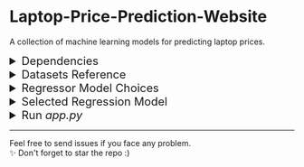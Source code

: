 # Laptop-Price-Prediction-Website

A collection of machine learning models for predicting laptop prices.


<details>
<summary style="font-size: 20px;">Dependencies</summary>
To install the required Python packages you can use the following command:

```bash
pip install -r requirements.txt
```
</details>

<details>
<summary style="font-size: 20px;">Datasets Reference</summary>
The dataset is about laptops configuration with prices containing 1304 laptops data with 12 columns Company name,type namee, laptop size in (inches), Screen resolution, CPU, RAM, Memory, GP, Operating system, Price in INR.
</details>

<details>
<summary style="font-size: 20px;">Regressor Model Choices</summary>

- Multiple Linear Regression
- Ridge Regression
- Lasso Regression
- Decision Tree
- Support Vector Machine (SVM)
- Random Forest
- ExtraTrees
- Adaptive Boost (AdaBoost)
- Gradient
- Extreme Gradient Boost (XGBoost)
- Random Forest Regressor Model
- Votingt Regressor Model (RF+GBDT+XGB+ET) - Personal Customization
- Stacking Regressor Model (RF+GBDT+XGB) - Personal Customization
</details>

<details>
<summary style="font-size: 20px;">Selected Regression Model</summary>

- Votingt Regressor Model (RF+GBDT+XGB+ET) - Personal Customization

```
R2 Score: 0.89 (89.02 %)
Mean Absolute Error: 0.15 (15.02 %)
```
- Stacking Regressor Model (RF+GBDT+XGB) - Personal Customization

```
R2 Score: 0.88 ( 88.08 %)
Mean Absolute Error: 0.17 ( 16.78 %)
```
</details>


<details>
<summary style="font-size: 20px;">Run <i>app.py</i></summary>
To run the app.py, load the dependecies requirements and use the following command:
<br><br>
  
```
streamlit run app.py
```
✨ Enjoy the demo
</details>

<hr>
<footer>
  Feel free to send issues if you face any problem. </br>
  ✨ Don't forget to star the repo :)
</footer>
